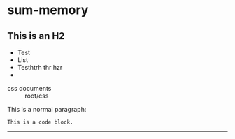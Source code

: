 sum-memory
==========

This is an H2
-------------

-   Test
-   List
-   Testhtrh thr hzr
-   
<dl>
 <dt>css documents</dt>
	<dd>root/css</dd>
</dl>
 
This is a normal paragraph:

    This is a code block.
    
- - -